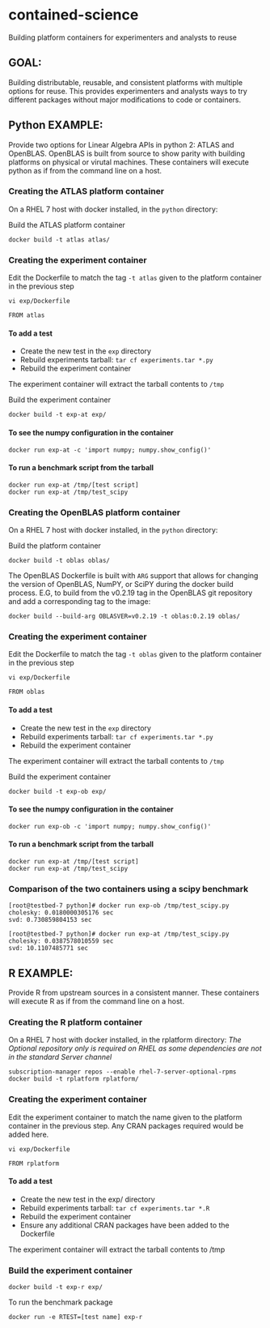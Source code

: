 # contained-science
Building platform containers for experimenters and analysts to reuse

## GOAL:
Building  distributable, reusable, and consistent platforms with multiple options for reuse.  This provides experimenters and analysts ways to try different packages without major modifications to code or containers.  

## Python EXAMPLE:
Provide two options for Linear Algebra APIs in python 2: ATLAS and OpenBLAS.  OpenBLAS is built from source to show parity with building platforms on physical or virutal machines. These containers will execute python as if from the command line on a host.

### Creating the ATLAS platform container
On a RHEL 7 host with docker installed, in the `python` directory:

Build the ATLAS platform container
```
docker build -t atlas atlas/
```

### Creating the experiment container
Edit the Dockerfile to match the tag `-t atlas` given to the platform container in the previous step

```
vi exp/Dockerfile

FROM atlas
```
#### To add a test
* Create the new test in the `exp` directory
* Rebuild experiments tarball:
`tar cf experiments.tar *.py`
* Rebuild the experiment container

The experiment container will extract the tarball contents to `/tmp`

Build the experiment container
```
docker build -t exp-at exp/
```
#### To see the numpy configuration in the container
```
docker run exp-at -c 'import numpy; numpy.show_config()'
```

#### To run a benchmark script from the tarball
```
docker run exp-at /tmp/[test script]
docker run exp-at /tmp/test_scipy
```

### Creating the OpenBLAS platform container
On a RHEL 7 host with docker installed, in the `python` directory:

Build the platform container
```
docker build -t oblas oblas/
```
The OpenBLAS Dockerfile is built with `ARG` support that allows for changing the version of OpenBLAS, NumPY, or SciPY during the docker build process.  E.G, to build from the v0.2.19 tag in the OpenBLAS git repository and add a corresponding tag to the image:
```
docker build --build-arg OBLASVER=v0.2.19 -t oblas:0.2.19 oblas/
```
### Creating the experiment container
Edit the Dockerfile to match the tag `-t oblas` given to the platform container in the previous step

```
vi exp/Dockerfile

FROM oblas
```
#### To add a test
* Create the new test in the `exp` directory
* Rebuild experiments tarball:
`tar cf experiments.tar *.py`
* Rebuild the experiment container

The experiment container will extract the tarball contents to `/tmp`

Build the experiment container
```
docker build -t exp-ob exp/
```

#### To see the numpy configuration in the container
```
docker run exp-ob -c 'import numpy; numpy.show_config()'
```


#### To run a benchmark script from the tarball
```
docker run exp-at /tmp/[test script]
docker run exp-at /tmp/test_scipy
```

### Comparison of the two containers using a scipy benchmark
```
[root@testbed-7 python]# docker run exp-ob /tmp/test_scipy.py
cholesky: 0.0180000305176 sec
svd: 0.730859804153 sec

[root@testbed-7 python]# docker run exp-at /tmp/test_scipy.py
cholesky: 0.0387578010559 sec
svd: 10.1107485771 sec
```

## R EXAMPLE:
Provide R from upstream sources in a consistent manner.  These containers will execute R as if from the command line on a host.

### Creating the R platform container
On a RHEL 7 host with docker installed, in the rplatform directory:
*The Optional repository only is required on RHEL as some dependencies are not in the standard Server channel*

```
subscription-manager repos --enable rhel-7-server-optional-rpms
docker build -t rplatform rplatform/
```
### Creating the experiment container
Edit the experiment container to match the name given to the platform container in the previous step.  Any CRAN packages required would be added here.

```
vi exp/Dockerfile

FROM rplatform
```
#### To add a test
* Create the new test in the exp/ directory
* Rebuild experiments tarball:
 `tar cf experiments.tar *.R`
* Rebuild the experiment container
* Ensure any additional CRAN packages have been added to the Dockerfile

The experiment container will extract the tarball contents to /tmp

### Build the experiment container

```
docker build -t exp-r exp/
```

To run the benchmark package
```
docker run -e RTEST=[test name] exp-r
```
